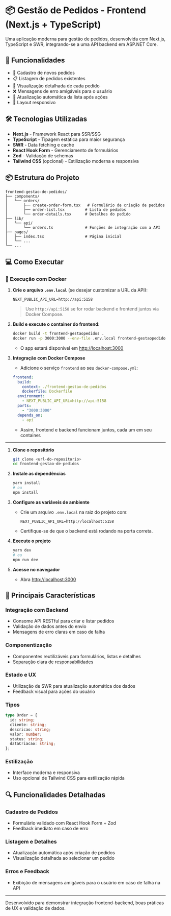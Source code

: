 # 📦 Gestão de Pedidos - Frontend (Next.js + TypeScript)

Uma aplicação moderna para gestão de pedidos, desenvolvida com Next.js, TypeScript e SWR, integrando-se a uma API backend em ASP.NET Core.

## 🚀 Funcionalidades

- 📝 Cadastro de novos pedidos
- 📋 Listagem de pedidos existentes
- 🔎 Visualização detalhada de cada pedido
- ❌ Mensagens de erro amigáveis para o usuário
- 🔄 Atualização automática da lista após ações
- 📱 Layout responsivo

## 🛠️ Tecnologias Utilizadas

- **Next.js** - Framework React para SSR/SSG
- **TypeScript** - Tipagem estática para maior segurança
- **SWR** - Data fetching e cache
- **React Hook Form** - Gerenciamento de formulários
- **Zod** - Validação de schemas
- **Tailwind CSS** (opcional) - Estilização moderna e responsiva

## 📦 Estrutura do Projeto

```
frontend-gestao-de-pedidos/
├── components/
│   └── orders/
│       ├── create-order-form.tsx   # Formulário de criação de pedidos
│       ├── order-list.tsx         # Lista de pedidos
│       └── order-details.tsx      # Detalhes do pedido
├── lib/
│   └── api/
│       └── orders.ts              # Funções de integração com a API
├── pages/
│   ├── index.tsx                  # Página inicial
│   └── ...
└── ...
```

## 💻 Como Executar

### 🐳 Execução com Docker

1. **Crie o arquivo `.env.local`** (se desejar customizar a URL da API):
   ```env
   NEXT_PUBLIC_API_URL=http://api:5158
   ```
   > Use `http://api:5158` se for rodar backend e frontend juntos via Docker Compose.

2. **Build e execute o container do frontend:**
   ```bash
   docker build -t frontend-gestaopedidos .
   docker run -p 3000:3000 --env-file .env.local frontend-gestaopedidos
   ```
   - O app estará disponível em [http://localhost:3000](http://localhost:3000)

3. **Integração com Docker Compose**
   - Adicione o serviço `frontend` ao seu `docker-compose.yml`:
   ```yaml
   frontend:
     build:
       context: ./frontend-gestao-de-pedidos
       dockerfile: Dockerfile
     environment:
       - NEXT_PUBLIC_API_URL=http://api:5158
     ports:
       - "3000:3000"
     depends_on:
       - api
   ```
   - Assim, frontend e backend funcionam juntos, cada um em seu container.

---

1. **Clone o repositório**
   ```bash
   git clone <url-do-repositorio>
   cd frontend-gestao-de-pedidos
   ```

2. **Instale as dependências**
   ```bash
   yarn install
   # ou
   npm install
   ```

3. **Configure as variáveis de ambiente**
   - Crie um arquivo `.env.local` na raiz do projeto com:
     ```env
     NEXT_PUBLIC_API_URL=http://localhost:5158
     ```
   - Certifique-se de que o backend está rodando na porta correta.

4. **Execute o projeto**
   ```bash
   yarn dev
   # ou
   npm run dev
   ```

5. **Acesse no navegador**
   - Abra [http://localhost:3000](http://localhost:3000)

## 🎯 Principais Características

### Integração com Backend
- Consome API RESTful para criar e listar pedidos
- Validação de dados antes do envio
- Mensagens de erro claras em caso de falha

### Componentização
- Componentes reutilizáveis para formulários, listas e detalhes
- Separação clara de responsabilidades

### Estado e UX
- Utilização de SWR para atualização automática dos dados
- Feedback visual para ações do usuário

### Tipos
```typescript
type Order = {
  id: string;
  cliente: string;
  descricao: string;
  valor: number;
  status: string;
  dataCriacao: string;
};
```

### Estilização
- Interface moderna e responsiva
- Uso opcional de Tailwind CSS para estilização rápida

## 🔍 Funcionalidades Detalhadas

### Cadastro de Pedidos
- Formulário validado com React Hook Form + Zod
- Feedback imediato em caso de erro

### Listagem e Detalhes
- Atualização automática após criação de pedidos
- Visualização detalhada ao selecionar um pedido

### Erros e Feedback
- Exibição de mensagens amigáveis para o usuário em caso de falha na API

---

Desenvolvido para demonstrar integração frontend-backend, boas práticas de UX e validação de dados.

